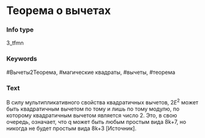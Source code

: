 # Теорема о вычетах
### Info type
3_tfmn
### Keywords
#Вычеты2Теорема, #магические квадраты, #вычеты, #теорема
### Text
В силу мультипликативного свойства квадратичных вычетов, $2E^2$ может быть квадратичным вычетом по тому и лишь по тому модулю, по которому квадратичным вычетом является число 2. Это, в свою очередь, означает, что q может быть любым простым вида 8k+7, но никогда не будет простым вида 8k+3 [Источник].